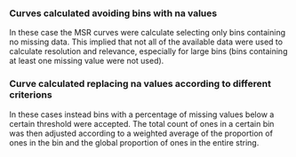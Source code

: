 ### Curves calculated avoiding bins with na values
In these case the MSR curves were calculate selecting only bins containing no missing data.
This implied that not all of the available data were used to calculate resolution and relevance, especially for large bins (bins containing at least one missing value were not used).

### Curve calculated replacing na values according to different criterions
In these cases instead bins with a percentage of missing values below a certain threshold were accepted. 
The total count of ones in a certain bin was then adjusted according to a weighted average of the proportion of ones in the bin and the global proportion of ones in the entire string.


